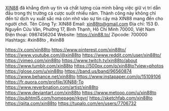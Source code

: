 
<a href="https://xin88.to/">XIN88</a> đã khẳng định uy tín và chất lượng của mình bằng việc giữ vị trí dẫn đầu trong thị trường cá cược suốt nhiều năm. Thành công này không chỉ đến từ dịch vụ xuất sắc mà còn nhờ vào sự tin cậy mà XIN88 mang đến cho người chơi.
Tên Công Ty: XIN88
Email: xin88to@gmail.com
Địa chỉ: 153 Đ. Nguyễn Cửu Vân, Phường 17, Bình Thạnh, Hồ Chí Minh 70000, Việt Nam
Điện thoại: 0987456204
Website: <a href="https://xin88.to/">https://xin88.to/</a>
Zipcode: 700000
Hashtags: #xin88to , #xin88

<a href="https://x.com/xin88to">https://x.com/xin88to</a>
<a href="https://www.pinterest.com/xin88to/">https://www.pinterest.com/xin88to/</a>
<a href="https://www.youtube.com/@xin88to">https://www.youtube.com/@xin88to</a>
<a href="https://www.reddit.com/user/xin88to/">https://www.reddit.com/user/xin88to/</a>
<a href="https://vimeo.com/xin88to">https://vimeo.com/xin88to</a>
<a href="https://www.twitch.tv/xin88to/about">https://www.twitch.tv/xin88to/about</a>
<a href="https://www.tumblr.com/xin88to">https://www.tumblr.com/xin88to</a>
<a href="https://500px.com/p/xin88to?view=photos">https://500px.com/p/xin88to?view=photos</a>
<a href="https://glose.com/u/xin88to">https://glose.com/u/xin88to</a>
<a href="https://band.us/band/96560874">https://band.us/band/96560874</a>
<a href="https://www.behance.net/xin88to">https://www.behance.net/xin88to</a>
<a href="https://www.instapaper.com/p/15109106">https://www.instapaper.com/p/15109106</a>
<a href="https://fr.quora.com/profile/XIN88-To">https://fr.quora.com/profile/XIN88-To</a>
<a href="https://www.reverbnation.com/artist/xin88to">https://www.reverbnation.com/artist/xin88to</a>
<a href="https://www.deviantart.com/xin88to">https://www.deviantart.com/xin88to</a>
<a href="https://www.metooo.com/u/xin88to">https://www.metooo.com/u/xin88to</a>
<a href="https://pubhtml5.com/homepage/rkgvr/">https://pubhtml5.com/homepage/rkgvr/</a>
<a href="https://sketchfab.com/xin88to">https://sketchfab.com/xin88to</a>
<a href="https://qiita.com/xin88to">https://qiita.com/xin88to</a>
<a href="https://tupalo.com/en/users/7706732">https://tupalo.com/en/users/7706732</a>
